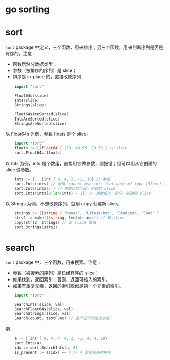 # go sorting

# sort

`sort` package 中定义，三个函数，用来排序；另三个函数，用来判断序列是否是有序的。注意：
- 函数居然分数据类型；
- 参数（被排序的序列）是 slice；
- 排序是 in-place 的，直接改原序列

```go
    import "sort"

    Float64s(slice)
    Ints(slice)
    Strings(slice)

    Float64sAreSorted(slice)
    IntsAreSorted(slice)
    StringsAreSorted(slice)
```

以 Float64s 为例，参数 floats 是个 slice。
```go
    import "sort”
    floats := []float64 { 279, 48.95, 19.50 } // slice
    sort.Float64s(floats)
```

以 Ints 为例，ints 是个数组，直接用它做参数，则报错；但可以用从它创建的 slice 做参数。
```go
    ints := [...]int { 9, 4, 2, -1, 10} // 数组
    sort.Ints(ints) // 报错：cannot use ints (variable of type [5]int) as []int value ...
    sort.Ints(ints[:]) // 用数组的全部，创建的 slice
    sort.Ints(ints[2:len(ints) - 1]) // 用数组的一部分，创建的 slice
```

以 Strings 为例，不想改原序列，就用 copy 创建新 slice。
```go
    strings := []string { "Kayak", "Lifejacket", "Stadium", "Coat" }
    strs2 := make([]string, len(strings)) // 新 slice
    copy(strs2, strings) // 新 slice 赋值
    sort.Strings(strs2)
```

# search

`sort` package 中，三个函数，用来搜索。注意：
- 参数（被搜索的序列）是已经有序的 slice；
- 如果找到，返回索引；否则，返回可插入的索引。
- 如果有重复元素，返回的索引貌似是第一个元素的索引。

```go
    import "sort"

    SearchInts(slice, val)
    SearchFloat64s(slice, val)
    SearchStrings(slice, val)
    Search(count, testFunc) // 这个还不知道怎么用
```

例
```go
    a := []int { 9, 4, 4, 4, 2, -1, 4, 4, 10}
    sort.Ints(a)
    idx := sort.SearchInts(a, 4)
    is_present := a[idx] == 4 // 4 是否在序列中有
```

